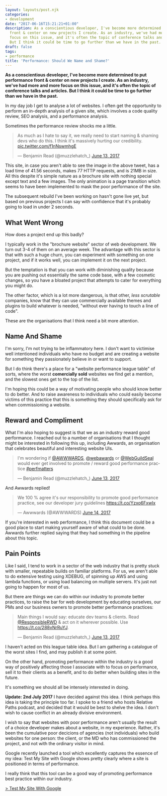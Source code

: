 ```yaml
---
layout: layouts/post.njk
categories:
- development
date: "2017-06-16T15:21:21+01:00"
description: As a conscientious developer, I've become more determined to put performance
  front & center on new projects I create. As an industry, we've had more and more
  focus on this issue, and it's often the topic of conference talks and articles.
  But I think it could be time to go further than we have in the past.
draft: false
tags:
- performance
title: 'Performance: Should We Name and Shame?'
---
```

**As a conscientious developer, I've become more determined to put performance front & center on new projects I create. As an industry, we've had more and more focus on this issue, and it's often the topic of conference talks and articles. But I think it could be time to go further than we have in the past.**

In my day job I get to analyse a lot of websites. I often get the opportunity to perform an in-depth analysis of a given site, which involves a code quality review, SEO analysis, and a performance analysis.

Sometimes the performance review shocks me a little.

<blockquote class="twitter-tweet" data-lang="en"><p lang="en" dir="ltr">As much as I hate to say it, we really need to start naming &amp; shaming devs who do this. I think it&#39;s massively hurting our credibility. <a href="https://t.co/f1nNswmhgE">pic.twitter.com/f1nNswmhgE</a></p>&mdash; Benjamin Read (@muzzlehatch_) <a href="https://twitter.com/muzzlehatch_/status/874593109052723201">June 13, 2017</a></blockquote>

This site, in case you aren't able to see the image in the above tweet, has a load time of 41.56 seconds, makes 77 HTTP requests,  and is 21MB in size. All this despite it's simple nature as a brochure site with nothing special except text and a few images. The only animation is a page transition which seems to have been implemented to mask the poor performance of the site.

The subsequent rebuild I've been working on hasn't gone live yet, but based on previous projects I can say with confidence that it's probably going to load in under 2 seconds.

## What Went Wrong

How does a project end up this badly?

I typically work in the "brochure website" sector of web development. We turn out 3-4 of them on an average week. The advantage with this sector is that with such a huge churn, you can experiment with something on one project, and if it works well, you can implement it on the next project.

But the temptation is that you can work with diminishing quality because you are pushing out essentially the same code base, with a few cosmetic changes, so you have a bloated project that attempts to cater for everything you might do.

The other factor, which is a lot more dangerous, is that other, _less scrutable_ companies, know that they can use commercially available themes and plugins to build whatever is needed, "without ever having to touch a line of code".

These are the organisations that I think need a bit more attention.

## Name And Shame

I'm sorry, I'm not trying to be inflammatory here. I don't want to victimise well intentioned individuals who have no budget and are creating a website for something they passionately believe in or want to support.

But I do think there's a place for a "website performance league table" of sorts, where the worst **comercially sold** websites we find get a mention, and the slowest ones get to the top of the list.

I'm hoping this could be a way of motivating people who should know better to do better. And to raise awareness to individuals who could easily become victims of this practice that this is something they should specifically ask for when commissioning a website.

## Reward and Compliment

What I'm also hoping to suggest is that we as an industry reward good performance. I reached out to a number of organisations that I thought might be interested in following this up, including Awwards, an organisation that celebrates beautiful and interesting website UIs.

<blockquote class="boxout" data-lang="en"><p lang="en" dir="ltr">I&#39;m wondering if <a href="https://twitter.com/AWWWARDS">@AWWWARDS</a>, <a href="https://twitter.com/webawards">@webawards</a> or <a href="https://twitter.com/WebGuildSeal">@WebGuildSeal</a> would ever get involved to promote / reward good performance practice <a href="https://twitter.com/hashtag/perfmatters?src=hash">#perfmatters</a></p>&mdash; Benjamin Read (@muzzlehatch_) <a href="https://twitter.com/muzzlehatch_/status/874657130367913984">June 13, 2017</a></blockquote>

And Awwards replied!

<blockquote class="boxout" data-lang="en"><p lang="en" dir="ltr">We 100 % agree it&#39;s our responsibility to promote good performance practice, see our developer jury guidelines <a href="https://t.co/Yzxo6FxwIx">https://t.co/Yzxo6FxwIx</a></p>&mdash; Awwwards (@AWWWARDS) <a href="https://twitter.com/AWWWARDS/status/874896069024509954">June 14, 2017</a></blockquote>

If you're interested in web performance, I think this document could be a good place to start making yourself aware of what could to be done. Awwards further replied saying that they had something in the pipeline about this topic.

## Pain Points

Like I said, I tend to work in a sector of the web industry that is pretty stuck with smaller, repeatable builds on familiar platforms. For us, we aren't able to do extensive testing using XDEBUG, of spinning up AWS and using lambda functions, or using load balancing on multiple servers. It's just not going to happen for most of us.

But there are things we can do within our industry to promote better practices, to raise the bar for web development by educating ourselves, our PMs and our business owners to promote better performance practices:

<blockquote class="boxout"><p>Main things I would say: educate dev teams &amp; clients. Read <a href="https://twitter.com/ResponsibleRWD">@ResponsibleRWD</a> &amp; act on it wherever possible. Use <a href="https://t.co/288vNrRuYJ">https://t.co/288vNrRuYJ</a>.</p>&mdash; Benjamin Read (@muzzlehatch_) <a href="https://twitter.com/muzzlehatch_/status/874617990653890560">June 13, 2017</a></blockquote>

I haven't acted on this league table idea. But I am gathering a catalogue of the worst sites I find, and may publish it at some point.

On the other hand, promoting performance within the industry is a good way of positively affecting those I associate with to focus on performance, sell it to their clients as a benefit, and to do better when building sites in the future.

It's something we should all be intensely interested in doing.

**Update: 2nd July 2017**
I have decided against this idea. I think perhaps this idea is taking the principle too far. I spoke to a friend who hosts Relative Paths podcast, and decided that it would be best to shelve the idea. I don't wish to cause conflict in an already divisive environment.

I wish to say that websites with poor performance aren't usually the result of a choice developer makes about a website, in my experience. Rather, it's been the cumulative poor decicions of agencies (not individuals) who build websites for one person: the client, or the MD who has commissioned the project, and not with the ordinary visitor in mind.

Google recently launched a tool which excellently captures the essence of my idea: Test My Site with Google shows pretty clearly where a site is positioned in terms of performance.

I really think that this tool can be a good way of promoting performance best practice within our industry.

[> Test My Site With Google](https://testmysite.withgoogle.com/intl/en-gb)


